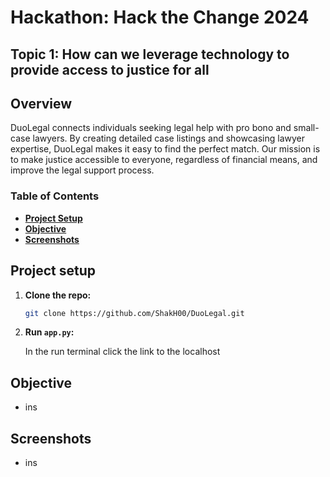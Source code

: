 # Hackathon: Hack the Change 2024

## Topic 1: How can we leverage technology to provide access to justice for all

## Overview

DuoLegal connects individuals seeking legal help with pro bono and small-case lawyers. By creating detailed case listings and showcasing lawyer expertise, DuoLegal makes it easy to find the perfect match. Our mission is to make justice accessible to everyone, regardless of financial means, and improve the legal support process.

### Table of Contents
- **[Project Setup](#project-setup)**<br>
- **[Objective](#objective)**<br>
- **[Screenshots](#screenshots)**<br>

## Project setup
1. **Clone the repo:**  
    ```bash
   git clone https://github.com/ShakH00/DuoLegal.git
    ```
2. **Run `app.py`:**

    In the run terminal click the link to the localhost

## Objective
- ins

## Screenshots
- ins